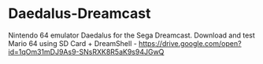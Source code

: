# Daedalus-Dreamcast
Nintendo 64 emulator Daedalus for the Sega Dreamcast.
Download and test Mario 64 using SD Card + DreamShell - https://drive.google.com/open?id=1qOm31mDJ9As9-SNsRXK8R5aK9s94JGwQ
